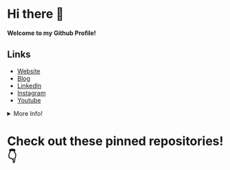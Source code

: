 # Hi there 👋
**Welcome to my Github Profile!**

## Links
- [Website](https://misaalanshori.github.io)
- [Blog](https://misaalanshori.github.io/posts)
- [LinkedIn](https://www.linkedin.com/in/muhammad-isa-al-anshori-876ba5193)
- [Instagram](https://instagram.com/misaalanshori)
- [Youtube](https://www.youtube.com/misaalanshori)

<details><summary>More Info!</summary>
<p>
  <h1>Profile Statistics</h1>
  <p align="center">
    <a href="https://github.com/misaalanshori/">
      <img alt="misaalanshori's GitHub stats" src="https://github-readme-stats.vercel.app/api?username=misaalanshori&show_icons=true&theme=nord">
      </br>
      <img alt="misaalanshori's Top languages" src="https://github-readme-stats.vercel.app/api/top-langs?username=misaalanshori&theme=nord">
    </a>
    
  </p>
</p>
</details>

# Check out these pinned repositories! 👇
